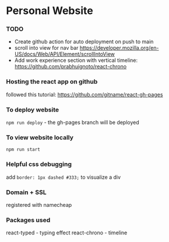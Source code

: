 # Personal Website

### TODO
- Create github action for auto deployment on push to main
- scroll into view for nav bar https://developer.mozilla.org/en-US/docs/Web/API/Element/scrollIntoView
- Add work experience section with vertical timeline: https://github.com/prabhuignoto/react-chrono

### Hosting the react app on github
followed this tutorial: https://github.com/gitname/react-gh-pages

### To deploy website
`npm run deploy` - the gh-pages branch will be deployed

### To view website locally
`npm run start`

### Helpful css debugging
add `border: 1px dashed #333;` to visualize a div

### Domain + SSL
registered with namecheap

### Packages used
react-typed - typing effect
react-chrono - timeline
